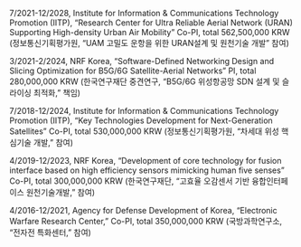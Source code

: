 7/2021-12/2028,   Institute for Information & Communications Technology Promotion (IITP), “Research Center for Ultra Reliable Aerial Network (URAN) Supporting High-density Urban Air Mobility” Co-PI, total 562,500,000 KRW (정보통신기획평가원, “UAM 고밀도 운항을 위한 URAN설계 및 원천기술 개발” 참여)

  
3/2021-2/2024,    NRF Korea, “Software-Defined Networking Design and Slicing Optimization for B5G/6G Satellite-Aerial Networks” PI, total 280,000,000 KRW (한국연구재단 중견연구, “B5G/6G 위성항공망 SDN 설계 및 슬라이싱 최적화,” 책임)

  
7/2018-12/2024,   Institute for Information & Communications Technology Promotion (IITP), “Key Technologies Development for Next-Generation Satellites” Co-PI, total 530,000,000 KRW (정보통신기획평가원, “차세대 위성 핵심기술 개발,” 참여)

  
4/2019-12/2023,   NRF Korea, “Development of core technology for fusion interface based on high efficiency sensors mimicking human five senses” Co-PI, total 300,000,000 KRW (한국연구재단, “고효율 오감센서 기반 융합인터페이스 원천기술개발,” 참여)

  
4/2016-12/2021,  Agency for Defense Development of Korea, “Electronic Warfare Research Center,” Co-PI, total 350,000,000 KRW (국방과학연구소, “전자전 특화센터,” 참여)
